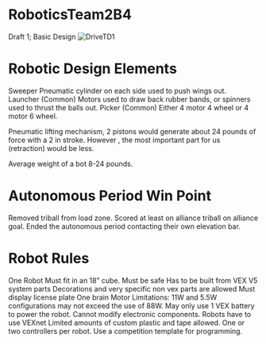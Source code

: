 # RoboticsTeam2B4

Draft 1; Basic Design
![DriveTD1](https://github.com/Bgdshd/RoboticsTeam2B4/assets/111591253/33548e16-25b9-4143-bd12-ce728df3f37c)


# Robotic Design Elements
Sweeper
    Pneumatic cylinder on each side used to push wings out.
Launcher (Common)
    Motors used to draw back rubber bands, or spinners used to thrust the balls out.
Picker  (Common)
Either 4 motor 4 wheel or 4 motor 6 wheel.

  Pneumatic lifting mechanism, 2 pistons would generate about 24 pounds of force with a 2 in stroke. However , the most         important part for us (retraction) would be less.
  
Average weight of a bot 8-24 pounds. 
# Autonomous Period Win Point
  Removed triball from load zone.
  Scored at least on alliance triball on alliance goal.
  Ended the autonomous period contacting their own elevation bar.

# Robot Rules
One Robot
Must fit in an 18” cube.
Must be safe
Has to be built from VEX V5 system parts
Decorations and very specific non vex parts are allowed
Must display license plate
One brain
Motor Limitations: 11W and 5.5W configurations may not exceed the use of 88W.
May only use 1 VEX battery to power the robot.
Cannot modify electronic components.
Robots have to use VEXnet
Limited amounts of custom plastic and tape allowed.
One or two controllers per robot.
Use a competition template for programming.
